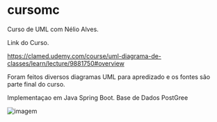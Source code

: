 # cursomc
Curso de UML com Nélio Alves.

Link do Curso. 

https://clamed.udemy.com/course/uml-diagrama-de-classes/learn/lecture/9881750#overview

Foram feitos diversos diagramas UML para apredizado e os fontes são parte final do curso. 

Implementaçao em Java Spring Boot.
Base de Dados PostGree

![imagem](https://github.com/crmpereira/cursomc/assets/50237220/c6458526-d06d-4f45-9066-6eaeb0943ed9)

